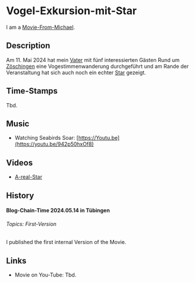 # Vogel-Exkursion-mit-Star <a id="1"/>

I am a [Movie-From-Michael](1111.md).

## Description <a id="1000"/>

Am 11. Mai 2024 hat mein [Vater](404.md) mit fünf interessierten Gästen Rund um [Zöschingen](140000092.md) eine Vogestimmenwanderung durchgeführt und am Rande der Veranstaltung hat sich auch noch ein echter [Star](260010006.md) gezeigt.

## Time-Stamps <a id="2000"/>

Tbd.

## Music <a id="3000"/>

- Watching Seabirds Soar: [https://Youtu.be](https://youtu.be/942p50hxOf8)

## Videos <a id="3100"/>

- [A-real-Star](444444448.md)

## History <a id="4000"/>

#### Blog-Chain-Time 2024.05.14 in Tübingen <a id="4003"/>
###### Topics: First-Version

I published the first internal Version of the Movie.

## Links <a id="5000"/>

- Movie on You-Tube: Tbd.
